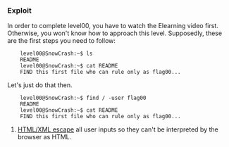 ### Exploit

In order to complete level00, you have to watch the Elearning video first. Otherwise, you won't know how to approach this level. Supposedly, these are the first steps you need to follow:
```
    level00@SnowCrash:~$ ls
    README
    level00@SnowCrash:~$ cat README
    FIND this first file who can rule only as flag00...
```

Let's just do that then.
```
    level00@SnowCrash:~$ find / -user flag00
    README
    level00@SnowCrash:~$ cat README
    FIND this first file who can rule only as flag00...
```

1. [HTML/XML escape](https://www.w3.org/International/questions/qa-escapes#use) all user inputs so they can't be interpreted by the browser as HTML.
